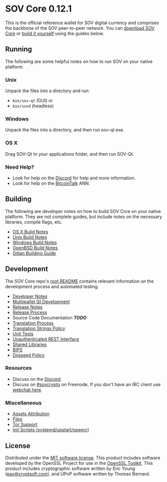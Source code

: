 SOV Core 0.12.1
=====================

This is the official reference wallet for SOV digital currency and comprises the backbone of the SOV peer-to-peer network. You can [download SOV Core](https://github.com/SovCoinX/SovCoin/releases/latest) or [build it yourself](#building) using the guides below.

Running
---------------------
The following are some helpful notes on how to run SOV on your native platform.

### Unix

Unpack the files into a directory and run:

- `bin/sov-qt` (GUI) or
- `bin/sovd` (headless)

### Windows

Unpack the files into a directory, and then run sov-qt.exe.

### OS X

Drag SOV-Qt to your applications folder, and then run SOV-Qt.

### Need Help?

* Look for help on the [Discord](https://discord.gg/DBNtrYR)
for help and more information.
* Look for help on the [BitcoinTalk](https://bitcointalk.org/index.php?topic=5057932) ANN.

Building
---------------------
The following are developer notes on how to build SOV Core on your native platform. They are not complete guides, but include notes on the necessary libraries, compile flags, etc.

- [OS X Build Notes](build-osx.md)
- [Unix Build Notes](build-unix.md)
- [Windows Build Notes](build-windows.md)
- [OpenBSD Build Notes](build-openbsd.md)
- [Gitian Building Guide](gitian-building.md)

Development
---------------------
The SOV Core repo's [root README](/README.md) contains relevant information on the development process and automated testing.

- [Developer Notes](developer-notes.md)
- [Multiwallet Qt Development](multiwallet-qt.md)
- [Release Notes](release-notes.md)
- [Release Process](release-process.md)
- Source Code Documentation ***TODO***
- [Translation Process](translation_process.md)
- [Translation Strings Policy](translation_strings_policy.md)
- [Unit Tests](unit-tests.md)
- [Unauthenticated REST Interface](REST-interface.md)
- [Shared Libraries](shared-libraries.md)
- [BIPS](bips.md)
- [Dnsseed Policy](dnsseed-policy.md)

### Resources
* Discuss on the [Discord](https://discord.gg/DBNtrYR).
* Discuss on [#sovcrypto](http://webchat.freenode.net/?channels=sovcrypto) on Freenode. If you don't have an IRC client use [webchat here](http://webchat.freenode.net/?channels=sovcrypto).

### Miscellaneous
- [Assets Attribution](assets-attribution.md)
- [Files](files.md)
- [Tor Support](tor.md)
- [Init Scripts (systemd/upstart/openrc)](init.md)

License
---------------------
Distributed under the [MIT software license](http://www.opensource.org/licenses/mit-license.php).
This product includes software developed by the OpenSSL Project for use in the [OpenSSL Toolkit](https://www.openssl.org/). This product includes
cryptographic software written by Eric Young ([eay@cryptsoft.com](mailto:eay@cryptsoft.com)), and UPnP software written by Thomas Bernard.
